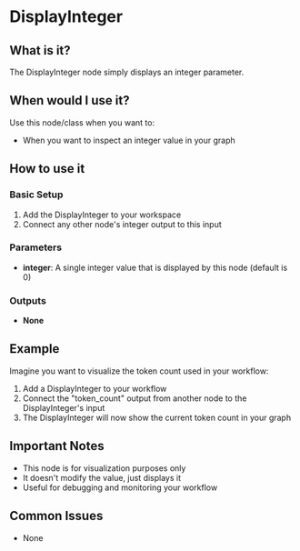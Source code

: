 # DisplayInteger

## What is it?

The DisplayInteger node simply displays an integer parameter.

## When would I use it?

Use this node/class when you want to:

- When you want to inspect an integer value in your graph

## How to use it

### Basic Setup

1. Add the DisplayInteger to your workspace
2. Connect any other node's integer output to this input

### Parameters

- **integer**: A single integer value that is displayed by this node (default is 0)

### Outputs

- **None**

## Example

Imagine you want to visualize the token count used in your workflow:

1. Add a DisplayInteger to your workflow
2. Connect the "token_count" output from another node to the DisplayInteger's input
3. The DisplayInteger will now show the current token count in your graph

## Important Notes

- This node is for visualization purposes only
- It doesn't modify the value, just displays it
- Useful for debugging and monitoring your workflow

## Common Issues

- None